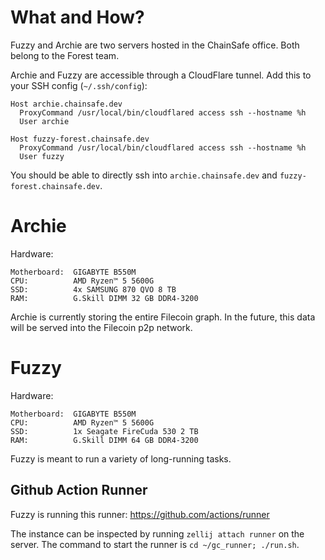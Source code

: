 # What and How?

Fuzzy and Archie are two servers hosted in the ChainSafe office. Both belong to
the Forest team.

Archie and Fuzzy are accessible through a CloudFlare tunnel. Add this to your
SSH config (`~/.ssh/config`):

```
Host archie.chainsafe.dev
  ProxyCommand /usr/local/bin/cloudflared access ssh --hostname %h
  User archie

Host fuzzy-forest.chainsafe.dev
  ProxyCommand /usr/local/bin/cloudflared access ssh --hostname %h
  User fuzzy
```

You should be able to directly ssh into `archie.chainsafe.dev` and
`fuzzy-forest.chainsafe.dev`.

# Archie

Hardware:

```
Motherboard:  GIGABYTE B550M
CPU:          AMD Ryzen™ 5 5600G
SSD:          4x SAMSUNG 870 QVO 8 TB
RAM:          G.Skill DIMM 32 GB DDR4-3200
```

Archie is currently storing the entire Filecoin graph. In the future, this data
will be served into the Filecoin p2p network.

# Fuzzy

Hardware:

```
Motherboard:  GIGABYTE B550M
CPU:          AMD Ryzen™ 5 5600G
SSD:          1x Seagate FireCuda 530 2 TB
RAM:          G.Skill DIMM 64 GB DDR4-3200
```

Fuzzy is meant to run a variety of long-running tasks.

## Github Action Runner

Fuzzy is running this runner: https://github.com/actions/runner

The instance can be inspected by running `zellij attach runner` on the server.
The command to start the runner is `cd ~/gc_runner; ./run.sh`.
